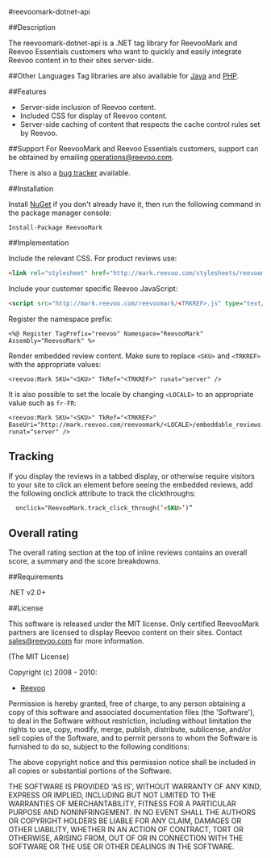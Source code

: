 ﻿#reevoomark-dotnet-api

##Description

The reevoomark-dotnet-api is a .NET tag library for ReevooMark and Reevoo Essentials customers who want to quickly and easily integrate Reevoo content in to their sites server-side.

##Other Languages
Tag libraries are also available for [Java](https://github.com/reevoo/reevoomark-java-api) and [PHP](https://github.com/reevoo/reevoomark-php-api).

##Features

* Server-side inclusion of Reevoo content.
* Included CSS for display of Reevoo content.
* Server-side caching of content that respects the cache control rules set by Reevoo.

##Support
For ReevooMark and Reevoo Essentials customers, support can be obtained by emailing <operations@reevoo.com>.

There is also a [bug tracker](http://github.com/reevoo/reevoomark-dotnet-api/issues) available.

##Installation

Install [NuGet](http://nuget.org/) if you don't already have it, then run the following command in the package manager console:

```
Install-Package ReevooMark
```

##Implementation

Include the relevant CSS. For product reviews use:

``` html
<link rel="stylesheet" href="http://mark.reevoo.com/stylesheets/reevoomark/embedded_reviews.css" type="text/css" />
```

Include your customer specific Reevoo JavaScript:

``` html
<script src="http://mark.reevoo.com/reevoomark/<TRKREF>.js" type="text/javascript"></script>
```

Register the namespace prefix:

``` net
<%@ Register TagPrefix="reevoo" Namespace="ReevooMark" Assembly="ReevooMark" %>
```

Render embedded review content. Make sure to replace `<SKU>` and `<TRKREF>` with the appropriate values:

``` net
<reevoo:Mark SKU="<SKU>" TkRef="<TRKREF>" runat="server" />
```

It is also possible to set the locale by changing `<LOCALE>` to an appropriate value such as `fr-FR`:

``` net
<reevoo:Mark SKU="<SKU>" TkRef="<TRKREF>" BaseUri="http://mark.reevoo.com/reevoomark/<LOCALE>/embeddable_reviews.html" runat="server" />
```

## Tracking

If you display the reviews in a tabbed display, or otherwise require visitors to your site to click an element before seeing the embedded reviews, add the following onclick attribute to track the clickthroughs:

``` html
  onclick="ReevooMark.track_click_through(‘<SKU>’)”
```

## Overall rating

The overall rating section at the top of inline reviews contains an overall score, a summary and the score breakdowns. 

##Requirements

.NET v2.0+

##License

This software is released under the MIT license.  Only certified ReevooMark partners
are licensed to display Reevoo content on their sites.  Contact <sales@reevoo.com> for
more information.

(The MIT License)

Copyright (c) 2008 - 2010:

* [Reevoo](http://www.reevoo.com)

Permission is hereby granted, free of charge, to any person obtaining
a copy of this software and associated documentation files (the
'Software'), to deal in the Software without restriction, including
without limitation the rights to use, copy, modify, merge, publish,
distribute, sublicense, and/or sell copies of the Software, and to
permit persons to whom the Software is furnished to do so, subject to
the following conditions:

The above copyright notice and this permission notice shall be
included in all copies or substantial portions of the Software.

THE SOFTWARE IS PROVIDED 'AS IS', WITHOUT WARRANTY OF ANY KIND,
EXPRESS OR IMPLIED, INCLUDING BUT NOT LIMITED TO THE WARRANTIES OF
MERCHANTABILITY, FITNESS FOR A PARTICULAR PURPOSE AND NONINFRINGEMENT.
IN NO EVENT SHALL THE AUTHORS OR COPYRIGHT HOLDERS BE LIABLE FOR ANY
CLAIM, DAMAGES OR OTHER LIABILITY, WHETHER IN AN ACTION OF CONTRACT,
TORT OR OTHERWISE, ARISING FROM, OUT OF OR IN CONNECTION WITH THE
SOFTWARE OR THE USE OR OTHER DEALINGS IN THE SOFTWARE.
